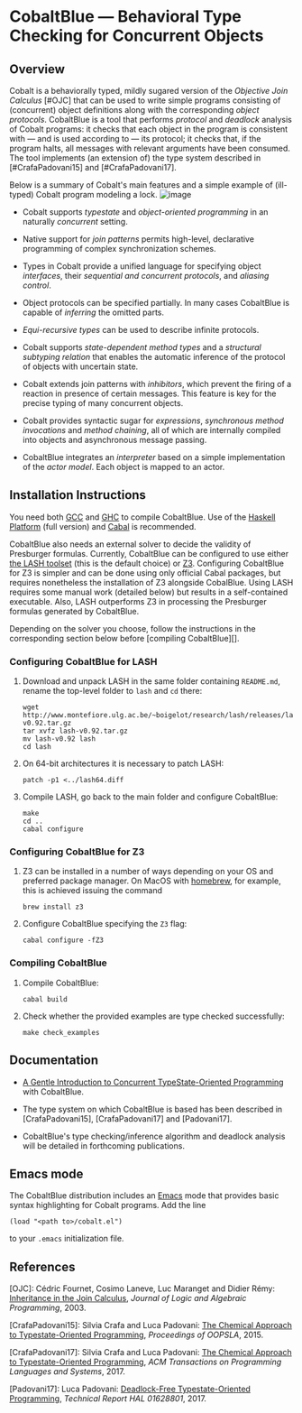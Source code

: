 Cobalt**Blue** — Behavioral Type Checking for Concurrent Objects
================================================================

Overview
--------

Cobalt is a behaviorally typed, mildly sugared version of the
_Objective Join Calculus_ [#OJC] that can be used to write simple
programs consisting of (concurrent) object definitions along with the
corresponding _object protocols_. CobaltBlue is a tool that performs
*protocol* and *deadlock* analysis of Cobalt programs: it checks that
each object in the program is consistent with — and is used according
to — its protocol; it checks that, if the program halts, all messages
with relevant arguments have been consumed. The tool implements (an
extension of) the type system described in [#CrafaPadovani15] and
[#CrafaPadovani17].

Below is a summary of Cobalt's main features and a simple example of
(ill-typed) Cobalt program modeling a lock. ![image](Lock.png)

* Cobalt supports _typestate_ and _object-oriented programming_ in
  an naturally _concurrent_ setting.

* Native support for _join patterns_ permits high-level, declarative
  programming of complex synchronization schemes.

* Types in Cobalt provide a unified language for specifying object
  _interfaces_, their _sequential and concurrent protocols_, and
  _aliasing control_.

* Object protocols can be specified partially. In many cases
  CobaltBlue is capable of _inferring_ the omitted parts.

* _Equi-recursive types_ can be used to describe infinite protocols.

* Cobalt supports _state-dependent method types_ and a _structural
  subtyping relation_ that enables the automatic inference of the
  protocol of objects with uncertain state.

* Cobalt extends join patterns with _inhibitors_, which prevent the
  firing of a reaction in presence of certain messages. This feature
  is key for the precise typing of many concurrent objects.

* Cobalt provides syntactic sugar for _expressions_, _synchronous
  method invocations_ and _method chaining_, all of which are
  internally compiled into objects and asynchronous message passing.

* CobaltBlue integrates an _interpreter_ based on a simple
  implementation of the _actor model_. Each object is mapped to an
  actor.

Installation Instructions
-------------------------

You need both [GCC](https://gcc.gnu.org) and
[GHC](https://www.haskell.org/ghc/) to compile CobaltBlue. Use of the
[Haskell Platform](https://www.haskell.org/platform/) (full version)
and [Cabal](https://www.haskell.org/cabal/) is recommended.

CobaltBlue also needs an external solver to decide the validity of
Presburger formulas. Currently, CobaltBlue can be configured to use
either [the LASH
toolset](http://www.montefiore.ulg.ac.be/~boigelot/research/lash)
(this is the default choice) or [Z3](https://github.com/Z3Prover/z3).
Configuring CobaltBlue for Z3 is simpler and can be done using only
official Cabal packages, but requires nonetheless the installation of
Z3 alongside CobalBlue.  Using LASH requires some manual work
(detailed below) but results in a self-contained executable.  Also,
LASH outperforms Z3 in processing the Presburger formulas generated by
CobaltBlue.

Depending on the solver you choose, follow the instructions in the
corresponding section below before [compiling CobaltBlue][].

### Configuring CobaltBlue for LASH ###

1.  Download and unpack LASH in the same folder containing
    `README.md`, rename the top-level folder to `lash` and `cd` there:

    ```
    wget http://www.montefiore.ulg.ac.be/~boigelot/research/lash/releases/lash-v0.92.tar.gz
    tar xvfz lash-v0.92.tar.gz
    mv lash-v0.92 lash
    cd lash
    ```

2.  On 64-bit architectures it is necessary to patch LASH:

    ```
    patch -p1 <../lash64.diff
    ```

3.  Compile LASH, go back to the main folder and configure CobaltBlue:

    ```
    make
    cd ..
    cabal configure
    ```

### Configuring CobaltBlue for Z3 ###

1.  Z3 can be installed in a number of ways depending on your OS and
    preferred package manager. On MacOS with
    [homebrew](http://brew.sh), for example, this is achieved issuing
    the command

    ```
    brew install z3
    ```

2.  Configure CobaltBlue specifying the `Z3` flag:

    ```
    cabal configure -fZ3
    ```

### Compiling CobaltBlue ###

1.  Compile CobaltBlue:

    ```
    cabal build
    ```

2.  Check whether the provided examples are type checked successfully:

    ```
    make check_examples
    ```

Documentation
-------------

* [A Gentle Introduction to Concurrent TypeState-Oriented
  Programming](CobaltBlueTutorial.pdf) with CobaltBlue.

* The type system on which CobaltBlue is based has been described in
  [CrafaPadovani15], [CrafaPadovani17] and [Padovani17].

* CobaltBlue's type checking/inference algorithm and deadlock analysis
  will be detailed in forthcoming publications.

Emacs mode
----------

The CobaltBlue distribution includes an
[Emacs](https://www.gnu.org/software/emacs/) mode that provides basic
syntax highlighting for Cobalt programs. Add the line

```
(load "<path to>/cobalt.el")
```

to your `.emacs` initialization file.

References
----------

[OJC]: Cédric Fournet, Cosimo Laneve, Luc Maranget and Didier Rémy:
[Inheritance in the Join
Calculus](http://dx.doi.org/10.1016/S1567-8326(03)00040-7), *Journal
of Logic and Algebraic Programming*, 2003.

[CrafaPadovani15]: Silvia Crafa and Luca Padovani: [The Chemical
Approach to Typestate-Oriented
Programming](http://dx.doi.org/10.1145/2814270.2814287), *Proceedings
of OOPSLA*, 2015.

[CrafaPadovani17]: Silvia Crafa and Luca Padovani: [The Chemical
Approach to Typestate-Oriented
Programming](http://dx.doi.org/10.1145/3064849), *ACM Transactions on Programming Languages and Systems*, 2017.

[Padovani17]: Luca Padovani: [Deadlock-Free Typestate-Oriented Programming](https://hal.archives-ouvertes.fr/hal-01628801), *Technical Report HAL 01628801*, 2017.

